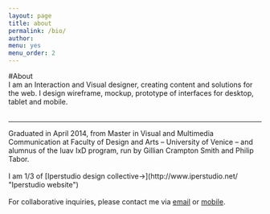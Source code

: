 ```yaml
---
layout: page
title: about
permalink: /bio/
author:
menu: yes
menu_order: 2
---
```


#About
<br>
I am an Interaction and Visual designer, creating content and solutions for the web. I design wireframe, mockup, prototype of interfaces for desktop, tablet and mobile.
<br>
<br>
<hr>
Graduated in April 2014, from Master in Visual and Multimedia Communication at Faculty of Design and Arts – University of Venice – and alumnus of the Iuav IxD program, run by Gillian Crampton Smith and Philip Tabor.
<br>
<br>
I am 1/3 of [Iperstudio design collective→](http://www.iperstudio.net/ "Iperstudio website")
<br>
<br>
For collaborative inquiries, please contact me via <a href="mailto:fabrizio.goglia@gmail.com">email</a> or <a href="tel=+39 334 37 81 030">mobile</a>.

